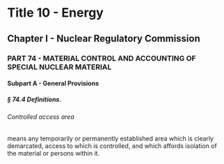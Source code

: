 
# Title 10 - Energy
## Chapter I - Nuclear Regulatory Commission
### PART 74 - MATERIAL CONTROL AND ACCOUNTING OF SPECIAL NUCLEAR MATERIAL
#### Subpart A - General Provisions
##### § 74.4 Definitions.
###### Controlled access area

means any temporarily or permanently established area which is clearly demarcated, access to which is controlled, and which affords isolation of the material or persons within it.
